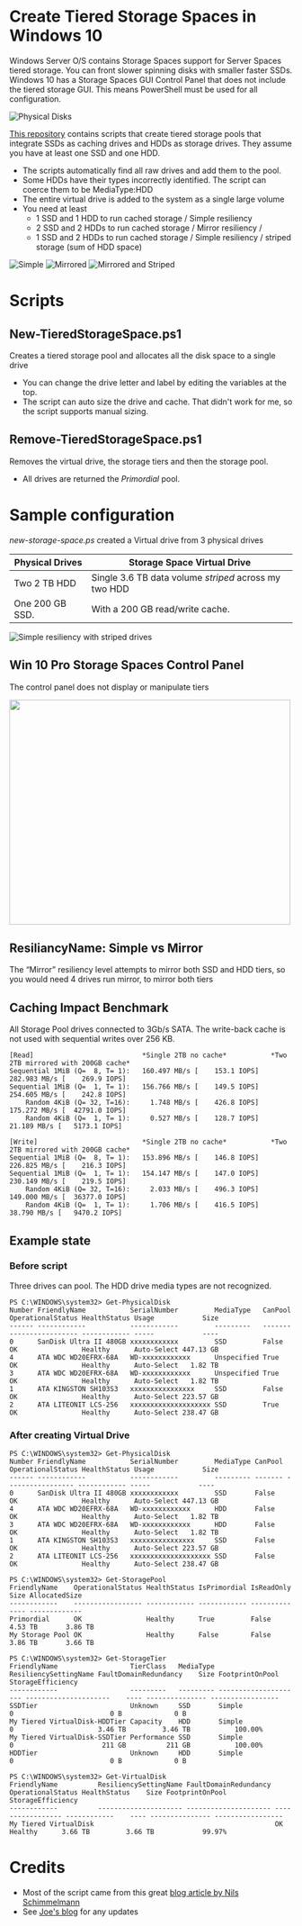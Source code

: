 # Create Tiered Storage Spaces in Windows 10
Windows Server O/S contains Storage Spaces support for Server Spaces tiered storage. 
You can front slower spinning disks with smaller faster SSDs. 
Windows 10 has a Storage Spaces GUI Control Panel that does not include the tiered storage GUI. 
This means PowerShell must be used for all configuration.

![Physical Disks](./images_folder/physical-disks.png)

[This repository](https://github.com/freemansoft/win10-storage-spaces) contains scripts that create tiered storage pools that integrate SSDs as caching drives and HDDs as storage drives. They assume you have at least one SSD and one HDD.

* The scripts automatically find all raw drives and add them to the pool.  
* Some HDDs have their types incorrectly identified.  The script can coerce them to be MediaType:HDD
* The entire virtual drive is added to the system as a single large volume
* You need at least 
  * 1 SSD and 1 HDD to run cached storage / Simple resiliency
  * 2 SSD and 2 HDDs to run cached storage / Mirror resiliency / 
  * 1 SSD and 2 HDDs to run cached storage / Simple resiliency / striped storage (sum of HDD space)

![Simple](./images_folder/simple.png) ![Mirrored](./images_folder/mirror-simple.png) ![Mirrored and Striped](./images_folder/mirror-stripe.png)

# Scripts 
## New-TieredStorageSpace.ps1
Creates a tiered storage pool and allocates all the disk space to a single drive
* You can change the drive letter and label by editing the variables at the top.
* The script can auto size the drive and cache.  That didn't work for me, so the script supports manual sizing.

## Remove-TieredStorageSpace.ps1
Removes the virtual drive, the storage tiers and then the storage pool.
* All drives are returned the _Primordial_ pool.

# Sample configuration
*new-storage-space.ps* created a Virtual drive from 3 physical drives

| Physical Drives | Storage Space Virtual Drive|
|-----------------|-----------------------------|
| Two 2 TB HDD     | Single 3.6 TB data volume _striped_ across my two HDD |
| One 200 GB SSD.  | With a 200 GB read/write cache. |

![Simple resiliency with striped drives](./images_folder/stripe-simple.png) 

## Win 10 Pro Storage Spaces Control Panel
The control panel does not display or manipulate tiers

<img src="./images_folder/storage-spaces-cp.png" width="500" height="400" />


## ResiliancyName: Simple vs Mirror
The “Mirror” resiliency level attempts to mirror both SSD and HDD tiers, so you would need 4 drives run mirror, to mirror both tiers

## Caching Impact Benchmark
All Storage Pool drives connected to 3Gb/s SATA.  The write-back cache is not used with sequential writes over 256 KB.

```
[Read]                           *Single 2TB no cache*           *Two 2TB mirrored with 200GB cache*
Sequential 1MiB (Q=  8, T= 1):   160.497 MB/s [    153.1 IOPS]   282.983 MB/s [    269.9 IOPS]
Sequential 1MiB (Q=  1, T= 1):   156.766 MB/s [    149.5 IOPS]   254.605 MB/s [    242.8 IOPS]
    Random 4KiB (Q= 32, T=16):     1.748 MB/s [    426.8 IOPS]   175.272 MB/s [  42791.0 IOPS]
    Random 4KiB (Q=  1, T= 1):     0.527 MB/s [    128.7 IOPS]    21.189 MB/s [   5173.1 IOPS]

[Write]                          *Single 2TB no cache*           *Two 2TB mirrored with 200GB cache*
Sequential 1MiB (Q=  8, T= 1):   153.896 MB/s [    146.8 IOPS]   226.825 MB/s [    216.3 IOPS]
Sequential 1MiB (Q=  1, T= 1):   154.147 MB/s [    147.0 IOPS]   230.149 MB/s [    219.5 IOPS]
    Random 4KiB (Q= 32, T=16):     2.033 MB/s [    496.3 IOPS]   149.000 MB/s [  36377.0 IOPS]
    Random 4KiB (Q=  1, T= 1):     1.706 MB/s [    416.5 IOPS]    38.790 MB/s [   9470.2 IOPS]

```

## Example state 
### Before script
Three drives can pool.  The HDD drive media types are not recognized.
```
PS C:\WINDOWS\system32> Get-PhysicalDisk
Number FriendlyName           SerialNumber         MediaType   CanPool OperationalStatus HealthStatus Usage            Size
------ ------------           ------------         ---------   ------- ----------------- ------------ -----            ----
0      SanDisk Ultra II 480GB xxxxxxxxxxxx         SSD         False   OK                Healthy      Auto-Select 447.13 GB
4      ATA WDC WD20EFRX-68A   WD-xxxxxxxxxxxx      Unspecified True    OK                Healthy      Auto-Select   1.82 TB
3      ATA WDC WD20EFRX-68A   WD-xxxxxxxxxxxx      Unspecified True    OK                Healthy      Auto-Select   1.82 TB
1      ATA KINGSTON SH103S3   xxxxxxxxxxxxxxxx     SSD         False   OK                Healthy      Auto-Select 223.57 GB
2      ATA LITEONIT LCS-256   xxxxxxxxxxxxxxxxxxxx SSD         True    OK                Healthy      Auto-Select 238.47 GB
```

### After creating Virtual Drive
```
PS C:\WINDOWS\system32> Get-PhysicalDisk
Number FriendlyName           SerialNumber         MediaType CanPool OperationalStatus HealthStatus Usage            Size
------ ------------           ------------         --------- ------- ----------------- ------------ -----            ----
0      SanDisk Ultra II 480GB xxxxxxxxxxxx         SSD       False   OK                Healthy      Auto-Select 447.13 GB
4      ATA WDC WD20EFRX-68A   WD-xxxxxxxxxxxx      HDD       False   OK                Healthy      Auto-Select   1.82 TB
3      ATA WDC WD20EFRX-68A   WD-xxxxxxxxxxxx      HDD       False   OK                Healthy      Auto-Select   1.82 TB
1      ATA KINGSTON SH103S3   xxxxxxxxxxxxxxxx     SSD       False   OK                Healthy      Auto-Select 223.57 GB
2      ATA LITEONIT LCS-256   xxxxxxxxxxxxxxxxxxxx SSD       False   OK                Healthy      Auto-Select 238.47 GB

PS C:\WINDOWS\system32> Get-StoragePool
FriendlyName    OperationalStatus HealthStatus IsPrimordial IsReadOnly    Size AllocatedSize
------------    ----------------- ------------ ------------ ----------    ---- -------------
Primordial      OK                Healthy      True         False      4.53 TB       3.86 TB
My Storage Pool OK                Healthy      False        False      3.86 TB       3.66 TB

PS C:\WINDOWS\system32> Get-StorageTier
FriendlyName                  TierClass   MediaType ResiliencySettingName FaultDomainRedundancy    Size FootprintOnPool StorageEfficiency
------------                  ---------   --------- --------------------- ---------------------    ---- --------------- -----------------
SSDTier                       Unknown     SSD       Simple                0                        0 B             0 B
My Tiered VirtualDisk-HDDTier Capacity    HDD       Simple                0                     3.46 TB         3.46 TB           100.00%
My Tiered VirtualDisk-SSDTier Performance SSD       Simple                0                      211 GB          211 GB           100.00%
HDDTier                       Unknown     HDD       Simple                0                        0 B             0 B

PS C:\WINDOWS\system32> Get-VirtualDisk
FriendlyName          ResiliencySettingName FaultDomainRedundancy OperationalStatus HealthStatus    Size FootprintOnPool StorageEfficiency
------------          --------------------- --------------------- ----------------- ------------    ---- --------------- -----------------
My Tiered VirtualDisk                                             OK                Healthy      3.66 TB         3.66 TB            99.97%
```

# Credits
* Most of the script came from this great [blog article by Nils Schimmelmann](https://nils.schimmelmann.us/post/153541254987/intel-smart-response-technology-vs-windows-10)
* See [Joe's blog](https://joe.blog.freemansoft.com) for any updates
